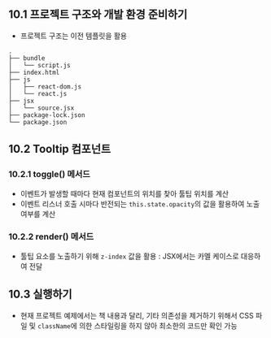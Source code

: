 ## 10.1 프로젝트 구조와 개발 환경 준비하기

- 프로젝트 구조는 이전 템플릿을 활용

```
.
├── bundle
│   └── script.js
├── index.html
├── js
│   ├── react-dom.js
│   └── react.js
├── jsx
│   └── source.jsx
├── package-lock.json
└── package.json
```

## 10.2 Tooltip 컴포넌트

### 10.2.1 toggle() 메서드

- 이벤트가 발생할 때마다 현재 컴포넌트의 위치를 찾아 툴팁 위치를 계산
- 이벤트 리스너 호출 시마다 반전되는 `this.state.opacity`의 값을 활용하여 노출 여부를 계산

### 10.2.2 render() 메서드

- 툴팁 요소를 노출하기 위해 `z-index` 값을 활용 : JSX에서는 카멜 케이스로 대응하여 전달

## 10.3 실행하기

- 현재 프로젝트 예제에서는 책 내용과 달리, 기타 의존성을 제거하기 위해서 CSS 파일 및 `className`에 의한 스타일링을 하지 않아 최소한의 코드만 확인 가능
